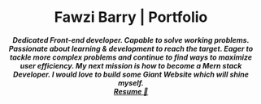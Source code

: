<h1 align ="center" >Fawzi Barry | Portfolio</h1>

<h5  align ="center"> 
Dedicated Front-end developer. Capable to solve working problems. Passionate about learning & development to reach the target. Eager to tackle more complex problems and continue to find ways to maximize user efficiency. My next mission is how to become a Mern stack Developer. I would love to build some Giant Website which will shine myself. <br/> <a href="https://drive.google.com/file/d/1gyqgNjEaEoL8I-4OU7oed2SnQUReHNfw/view?usp=sharing">Resume 💼</a> </h5>
<br/>
